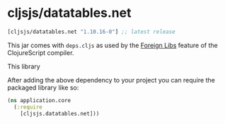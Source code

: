 # cljsjs/datatables.net

[](dependency)
```clojure
[cljsjs/datatables.net "1.10.16-0"] ;; latest release
```

[](/dependency)

This jar comes with `deps.cljs` as used by the [Foreign Libs][flibs] feature
of the ClojureScript compiler.

This library 

After adding the above dependency to your project
you can require the packaged library like so:

```clojure
(ns application.core
  (:require
    [cljsjs.datatables.net]))
```
[flibs]: https://clojurescript.org/reference/packaging-foreign-deps

